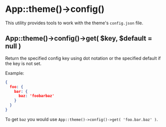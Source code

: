 # App::theme()->config()

This utility provides tools to work with the theme's `config.json` file.

## App::theme()->config()->get( $key, $default = null )

Return the specified config key using dot notation or the specified default if the key is not set.

Example:
```json
{
  foo: {
    bar: {
      baz: 'foobarbaz'
    }
  }
}
```
To get `baz` you would use `App::theme()->config()->get( 'foo.bar.baz' )`.
